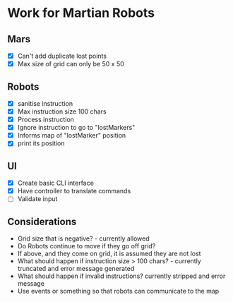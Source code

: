 # Work for Martian Robots

## Mars
- [x] Can't add duplicate lost points
- [x] Max size of grid can only be 50 x 50

## Robots
- [x] sanitise instruction
- [x] Max instruction size 100 chars
- [x] Process instruction
- [x] Ignore instruction to go to "lostMarkers"
- [x] Informs map of "lostMarker" position
- [x] print its position

## UI
- [x] Create basic CLI interface
- [x] Have controller to translate commands
- [ ] Validate input

## Considerations
- Grid size that is negative? - currently allowed
- Do Robots continue to move if they go off grid?
- If above, and they come on grid, it is assumed they are not lost
- What should happen if instruction size > 100 chars? - currently truncated and error message generated
- What should happen if invalid instructions? currently stripped and error message
- Use events or something so that robots can communicate to the map
